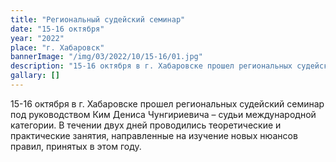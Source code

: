```yaml
---
title: "Региональный судейский семинар"
date: "15-16 октября"
year: "2022"
place: "г. Хабаровск"
bannerImage: "/img/03/2022/10/15-16/01.jpg"
description: "15-16 октября в г. Хабаровске прошел региональных судейский семинар под руководством Ким Дениса Чунгириевича – судьи международной категории. В течении двух дней проводились теоретические и практические занятия, направленные на изучение новых нюансов правил, принятых в этом году."
gallary: []
---
```


15-16 октября в г. Хабаровске прошел региональных судейский семинар под руководством Ким Дениса Чунгириевича – судьи международной категории. В течении двух дней проводились теоретические и практические занятия, направленные на изучение новых нюансов правил, принятых в этом году.
